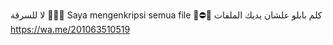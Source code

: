 لا للسرقة 📴💔🌚
Saya mengenkripsi semua file 🤝⛔👻
كلم بابلو علشان يديك الملفات 
https://wa.me/201063510519
